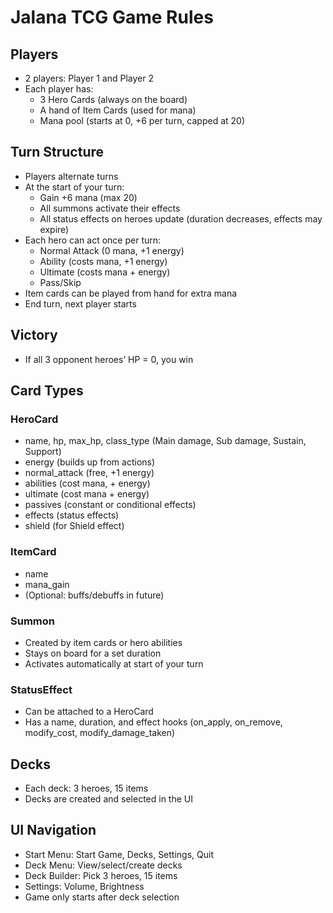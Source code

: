 # Jalana TCG Game Rules

## Players
- 2 players: Player 1 and Player 2
- Each player has:
  - 3 Hero Cards (always on the board)
  - A hand of Item Cards (used for mana)
  - Mana pool (starts at 0, +6 per turn, capped at 20)

## Turn Structure
- Players alternate turns
- At the start of your turn:
  - Gain +6 mana (max 20)
  - All summons activate their effects
  - All status effects on heroes update (duration decreases, effects may expire)
- Each hero can act once per turn:
  - Normal Attack (0 mana, +1 energy)
  - Ability (costs mana, +1 energy)
  - Ultimate (costs mana + energy)
  - Pass/Skip
- Item cards can be played from hand for extra mana
- End turn, next player starts

## Victory
- If all 3 opponent heroes’ HP = 0, you win

## Card Types
### HeroCard
- name, hp, max_hp, class_type (Main damage, Sub damage, Sustain, Support)
- energy (builds up from actions)
- normal_attack (free, +1 energy)
- abilities (cost mana, + energy)
- ultimate (cost mana + energy)
- passives (constant or conditional effects)
- effects (status effects)
- shield (for Shield effect)

### ItemCard
- name
- mana_gain
- (Optional: buffs/debuffs in future)

### Summon
- Created by item cards or hero abilities
- Stays on board for a set duration
- Activates automatically at start of your turn

### StatusEffect
- Can be attached to a HeroCard
- Has a name, duration, and effect hooks (on_apply, on_remove, modify_cost, modify_damage_taken)

## Decks
- Each deck: 3 heroes, 15 items
- Decks are created and selected in the UI

## UI Navigation
- Start Menu: Start Game, Decks, Settings, Quit
- Deck Menu: View/select/create decks
- Deck Builder: Pick 3 heroes, 15 items
- Settings: Volume, Brightness
- Game only starts after deck selection
